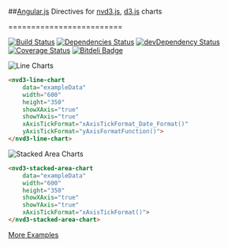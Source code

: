 <link href="http://nvd3.org/src/nv.d3.css" rel="stylesheet">

##[Angular.js](http://angularjs.org/) Directives for [nvd3.js](http://www.nvd3.org), [d3.js](http://www.d3js.org) charts

=========================

[![Build Status](https://travis-ci.org/cmaurer/angularjs-nvd3-directives.png?branch=master)](https://travis-ci.org/cmaurer/angularjs-nvd3-directives)
[![Dependencies Status](https://david-dm.org/cmaurer/angularjs-nvd3-directives.png)](https://david-dm.org/cmaurer/angularjs-nvd3-directives#info=dependencies)
[![devDependency Status](https://david-dm.org/alanshaw/david-www/dev-status.png)](https://david-dm.org/cmaurer/angularjs-nvd3-directives#info=devDependencies)
[![Coverage Status](https://coveralls.io/repos/cmaurer/angularjs-nvd3-directives/badge.png)](https://coveralls.io/r/cmaurer/angularjs-nvd3-directives)
[![Bitdeli Badge](https://d2weczhvl823v0.cloudfront.net/cmaurer/angularjs-nvd3-directives/trend.png)](https://bitdeli.com/free "Bitdeli Badge")

![Line Charts](http://cmaurer.github.io/img/line.chart.png "Line Charts")

```html
<nvd3-line-chart
    data="exampleData"
    width="600"
    height="350"
    showXAxis="true"
    showYAxis="true"
    xAxisTickFormat="xAxisTickFormat_Date_Format()"
    yAxisTickFormat="yAxisFormatFunction()">
</nvd3-line-chart>
```

![Stacked Area Charts](http://cmaurer.github.io/img/stacked.area.png "Stacked Area Charts")

```html
<nvd3-stacked-area-chart
    data="exampleData"
    width="600"
    height="350"
    showXAxis="true"
    showYAxis="true"
    xAxisTickFormat="xAxisTickFormat()">
</nvd3-stacked-area-chart>
```

[More Examples](http://cmaurer.github.io/angularjs-nvd3-directives)
